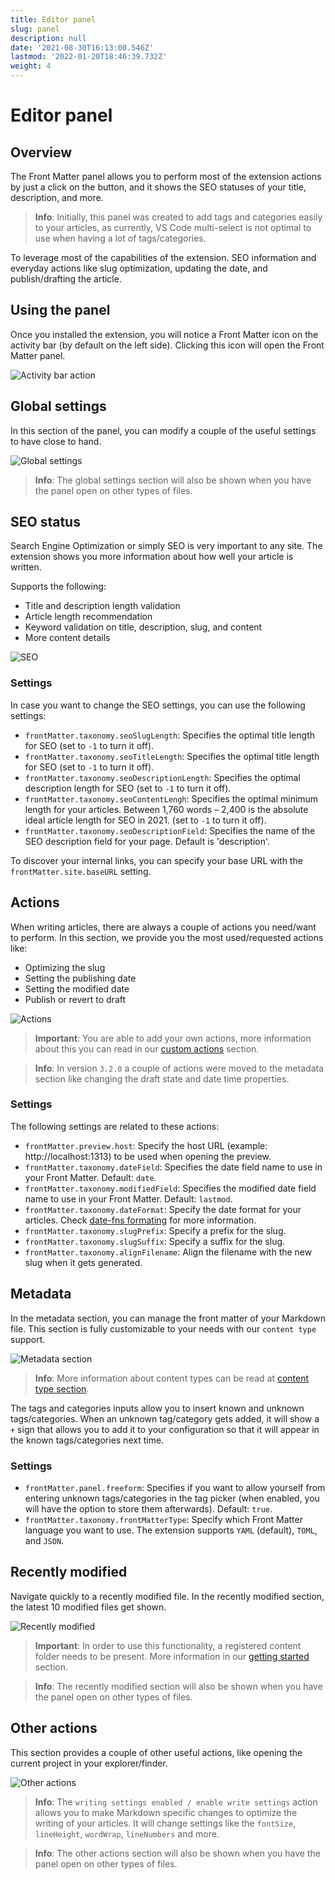 ```yaml
---
title: Editor panel
slug: panel
description: null
date: '2021-08-30T16:13:00.546Z'
lastmod: '2022-01-20T18:46:39.732Z'
weight: 4
---
```


# Editor panel

## Overview

The Front Matter panel allows you to perform most of the extension actions by just a click on the button, and it shows the SEO statuses of your title, description, and more.

> **Info**: Initially, this panel was created to add tags and categories easily to your articles, as currently, VS Code multi-select is not optimal to use when having a lot of tags/categories.

To leverage most of the capabilities of the extension. SEO information and everyday actions like slug optimization, updating the date, and publish/drafting the article.

## Using the panel

Once you installed the extension, you will notice a Front Matter icon on the activity bar (by default on the left side). Clicking this icon will open the Front Matter panel.

![Activity bar action](/assets/activitybar-action.png)

## Global settings

In this section of the panel, you can modify a couple of the useful settings to have close to hand.

![Global settings](/assets/global-settings.png)

> **Info**: The global settings section will also be shown when you have the panel open on other types of files.

## SEO status

Search Engine Optimization or simply SEO is very important to any site. The extension shows you more information about how well your article is written.

Supports the following:

- Title and description length validation
- Article length recommendation
- Keyword validation on title, description, slug, and content
- More content details

![SEO](/releases/v5.3.0/seo-status.png)

### Settings

In case you want to change the SEO settings, you can use the following settings: 

- `frontMatter.taxonomy.seoSlugLength`: Specifies the optimal title length for SEO (set to `-1` to turn it off).
- `frontMatter.taxonomy.seoTitleLength`: Specifies the optimal title length for SEO (set to `-1` to turn it off).
- `frontMatter.taxonomy.seoDescriptionLength`: Specifies the optimal description length for SEO (set to `-1` to turn it off).
- `frontMatter.taxonomy.seoContentLengh`: Specifies the optimal minimum length for your articles. Between 1,760 words – 2,400 is the absolute ideal article length for SEO in 2021. (set to `-1` to turn it off).
- `frontMatter.taxonomy.seoDescriptionField`: Specifies the name of the SEO description field for your page. Default is 'description'.

To discover your internal links, you can specify your base URL with the `frontMatter.site.baseURL` setting.

## Actions

When writing articles, there are always a couple of actions you need/want to perform. In this section, we provide you the most used/requested actions like:

- Optimizing the slug
- Setting the publishing date
- Setting the modified date
- Publish or revert to draft

![Actions](/assets/actions.png)

> **Important**: You are able to add your own actions, more information about this you can read in our [custom actions](/docs/custom-actions) section.

> **Info**: In version `3.2.0` a couple of actions were moved to the metadata section like changing the draft state and date time properties.

### Settings

The following settings are related to these actions:

- `frontMatter.preview.host`: Specify the host URL (example: http://localhost:1313) to be used when opening the preview.
- `frontMatter.taxonomy.dateField`: Specifies the date field name to use in your Front Matter. Default: `date`.
- `frontMatter.taxonomy.modifiedField`: Specifies the modified date field name to use in your Front Matter. Default: `lastmod`.
- `frontMatter.taxonomy.dateFormat`: Specify the date format for your articles. Check [date-fns formating](https://date-fns.org/v2.0.1/docs/format) for more information.
- `frontMatter.taxonomy.slugPrefix`: Specify a prefix for the slug.
- `frontMatter.taxonomy.slugSuffix`: Specify a suffix for the slug.
- `frontMatter.taxonomy.alignFilename`: Align the filename with the new slug when it gets generated.

## Metadata

In the metadata section, you can manage the front matter of your Markdown file. This section is fully customizable to your needs with our `content type` support.

![Metadata section](/assets/metadata.png)

> **Info**: More information about content types can be read at [content type section](/docs/content-types).

The tags and categories inputs allow you to insert known and unknown tags/categories. When an unknown tag/category gets added, it will show a `+` sign that allows you to add it to your configuration so that it will appear in the known tags/categories next time.

### Settings

- `frontMatter.panel.freeform`: Specifies if you want to allow yourself from entering unknown tags/categories in the tag picker (when enabled, you will have the option to store them afterwards). Default: `true`.
- `frontMatter.taxonomy.frontMatterType`: Specify which Front Matter language you want to use. The extension supports `YAML` (default), `TOML`, and `JSON`.
## Recently modified

Navigate quickly to a recently modified file. In the recently modified section, the latest 10 modified files get shown. 

![Recently modified](/assets/recent-files.png)

> **Important**: In order to use this functionality, a registered content folder needs to be present. More information in our [getting started](/docs/getting-started) section.

> **Info**: The recently modified section will also be shown when you have the panel open on other types of files.

## Other actions

This section provides a couple of other useful actions, like opening the current project in your explorer/finder. 

![Other actions](/assets/other-actions.png)

> **Info**: The `writing settings enabled / enable write settings` action allows you to make Markdown specific changes to optimize the writing of your articles. It will change settings like the `fontSize`, `lineHeight`, `wordWrap`, `lineNumbers` and more.

> **Info**: The other actions section will also be shown when you have the panel open on other types of files.
